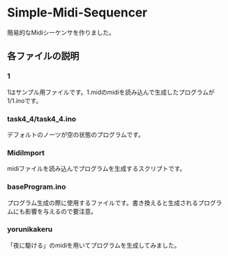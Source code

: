 # Simple-Midi-Sequencer
簡易的なMidiシーケンサを作りました。

## 各ファイルの説明
### 1
1はサンプル用ファイルです。1.midのmidiを読み込んで生成したプログラムが1/1.inoです。

### task4_4/task4_4.ino
デフォルトのノーツが空の状態のプログラムです。

### MidiImport
midiファイルを読み込んでプログラムを生成するスクリプトです。

### baseProgram.ino
プログラム生成の際に使用するファイルです。書き換えると生成されるプログラムにも影響を与えるので要注意。

### yorunikakeru
「夜に駆ける」のmidiを用いてプログラムを生成してみました。
